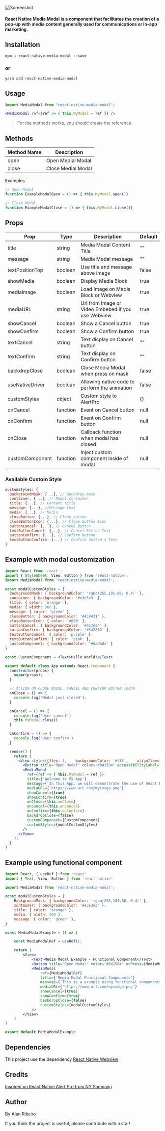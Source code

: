![Screenshot](https://github.com/zapcriativo/react-native-media-modal/blob/main/screenshots/rn_media_modal.png?raw=true)

#### React Native Media Modal is a component that facilitates the creation of a pop-up with media content generally used for communications or in-app marketing.

## Installation

```
npm i react-native-media-modal --save
```
### or

```
yarn add react-native-media-modal
```
## Usage

```jsx
import MediaModal from "react-native-media-modal";
```

```jsx
<MediaModal ref={ref => { this.MyModal = ref }} />
```

> For the methods works, you should create the reference
                
## Methods

| Method Name | Description        |
| ----------- | ------------------ |
| open        | Open Medial Modal  |
| close       | Close Medial Modal |

Examples

```jsx
// Open Modal
function ExampleModalOpen = () => { this.MyModal.open()}

// Close Modal
function ExampleModalClose = () => { this.MyModal.close()}

```

## Props

| Prop             | Type     | Description                                              | Default                    |
| ---------------- | -------- | -------------------------------------------------------- | -------------------------- |
| title            | string   | Media Modal Content Title                                | ""                         |
| message          | string   | Media Modal message                                      | ""                         |
| textPositionTop  | boolean  | Use title and message above image                        | false                      |
| showMedia        | boolean  | Display Media Block                                      | true                       |
| mediaImage       | boolean  | Load Image on Media Block or Webview                     | true                       |
| mediaURL         | string   | Url from Image or Video Embebed if you use Webview       | true                       |
| showCancel       | boolean  | Show a Cancel button                                     | true                       |
| showConfirm      | boolean  | Show a Confirm button                                    | true                       |
| textCancel       | string   | Text display on Cancel button                            | ""                         |
| textConfirm      | string   | Text display on Confirm button                           | ""                         |
| backdropClose    | boolean  | Close Media Modal when press on mask                     | false                      |
| useNativeDriver  | boolean  | Allowing native code to perform the animation            | false                      |
| customStyles     | object   | Custom style to AlertPro                                 | {}                         |
| onCancel         | function | Event on Cancel button                                   | null                       |
| onConfirm        | function | Event on Confirm button                                  | null                       |
| onClose          | function | Callback function when modal has closed                  | null                       |
| customComponent  | function | Inject custom component inside of modal                  | null                       |

### Available Custom Style

```jsx
customStyles: {
  BackgroundMask: {...}, // Backdrop mask 
  container: {...}, // Modal container 
  title: {...}, // Content title
  message: {...}, //Message text
  media: {...}, // Media 
  closeButton: {...}, // Close button
  closeButtonIcon: {...}, // Close button Icon
  buttonCancel: {...}, // Cancel Button
  textButtonCancel: {...}, // Cancel Button Text
  buttonConfirm: {...}, // Confirm button
  textButtonConfirm: {...} // Confirm button's Text
}
```

## Example with modal customization 
```jsx
import React from 'react';
import { StyleSheet, View, Button } from 'react-native';
import MediaModal from 'react-native-media-modal';

const modalCustomStyles = {
  BackgroundMask: { backgroundColor: 'rgba(255,101,80, 0.4)' },
  container: { backgroundColor: '#e3e3e3' },
  title: { color: 'orange' },
  media: { width: 300 },
  message: { color: 'green' },
  closeButton: { backgroundColor: '#439431' },
  closeButtonIcon: { color: '#000' },
  buttonCancel: { backgroundColor: '#457d34' },
  buttonConfirm: { backgroundColor: '#542862' },
  textButtonCancel: { color: 'purple' },
  textButtonConfirm: { color: 'pink' },
  customComponent: { backgroundColor: '#dadada' }
}

const CustomComponent = <Text>Hello World!</Text>

export default class App extends React.Component {
  constructor(props) {
    super(props);
  }

  // ACTION ON CLOSE MODAL, CANCEL AND CONFIRM BUTTON TOUCH
  onClose = () => {
    console.log('Modal just closed');
  }

  onCancel = () => {
    console.log('User cancel')
    this.MyModal.close()
  }

  onConfirm = () => {
    console.log('User confirm')
  }

  render() {
    return (
      <View style={{flex: 1,    backgroundColor: '#fff',    alignItems: 'center',    justifyContent: 'center'}}>
        <Button title="Open Modal" color="#841584" accessibilityLabel="Learn more about this purple button" onPress={() => this.MyModal.open()} />
        <MediaModal
          ref={ref => { this.MyModal = ref }}
          title={'Welcome to My App'}
          message={'In this App, we will demonstrate the use of React Native Media Modal'}
          mediaURL={'https://www.url.com/myimage.png'}
          showCancel={true}
          showConfirm={true}
          onClose={this.onClose}
          onCancel={this.onCancel}
          onConfirm={this.onConfirm}
          backdropClose={false}
          customComponent={CustomComponent}
          customStyles={modalCustomStyles}
        />
      </View>
    );
  }
}
```

## Example using functional component
```jsx
import React, { useRef } from 'react'
import { Text, View, Button } from 'react-native'

import MediaModal from 'react-native-media-modal';

const modalCustomStyles = {
    BackgroundMask: { backgroundColor: 'rgba(255,101,80, 0.4)' },
    container: { backgroundColor: '#e3e3e3' },
    title: { color: 'orange' },
    media: { width: 300 },
    message: { color: 'green' },
}

const MediaModalExample = () => {

    const MediaModalRef = useRef();

    return (
        <View>
            <Text>Media Modal Example - Functional Component</Text>
            <Button title="Open Modal" color="#841584" onPress={MediaModalRef.current.open()} />
            <MediaModal
                ref={MediaModalRef}
                title={'Media Modal Functional Components'}
                message={'This is a example using functional components with Media Modal'}
                mediaURL={'https://www.url.com/myimage.png'}
                showCancel={true}
                showConfirm={true}
                backdropClose={false}
                customStyles={modalCustomStyles}
            />
        </View>
    )
}

export default MediaModalExample
```
## Dependencies 
This project use the dependency [React Native Webview](https://github.com/react-native-webview/react-native-webview "React Native Webview")

## Credits 
[Inspired on React Native Alert Pro from NY Samnang](https://github.com/nysamnang/react-native-alert-pro "Inspired on React Native Alert Pro from NY Samnang")

## Author
By [Alan Ribeiro](https://github.com/zapcriativo "Alan Ribeiro")

If you think the project is useful, please contribute with a star!

